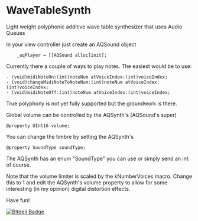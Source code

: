 WaveTableSynth
==============

Light weight polyphonic additive wave table synthesizer that uses Audio Queues  

In your view controller just create an AQSound object

        _aqPlayer = [[AQSound alloc]init];

Currently there a couple of ways to play notes. The easiest would be to use:

    - (void)midiNoteOn:(int)noteNum atVoiceIndex:(int)voiceIndex;
    - (void)changeMidiNoteToNoteNum:(int)noteNum atVoiceIndex:(int)voiceIndex;
    - (void)midiNoteOff:(int)noteNum atVoiceIndex:(int)voiceIndex;

True polyphony is not yet fully supported but the groundwork is there.

Global volume can be controlled by the AQSynth's (AQSound's super)

    @property UInt16 volume;

You can change the timbre by setting the AQSynth's

    @property SoundType soundType;

The AQSynth has an enum "SoundType" you can use or simply send an int of course.


Note that the volume limiter is scaled by the kNumberVoices macro.
Change this to 1 and edit the AQSynth's volume property to allow for 
some interesting (in my opinion) digital distortion effects.

Have fun!

[![Bitdeli Badge](https://d2weczhvl823v0.cloudfront.net/chrislavender/wavetablesynth/trend.png)](https://bitdeli.com/free "Bitdeli Badge")

